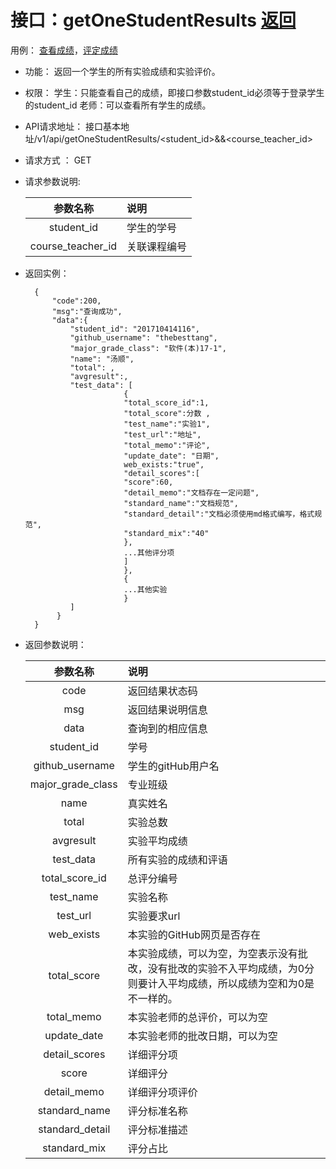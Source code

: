# 接口：getOneStudentResults  [返回](../README.md)
用例： [查看成绩](../用例/查看成绩.md)，[评定成绩](../用例/评定成绩.md)

- 功能：
    返回一个学生的所有实验成绩和实验评价。
    
- 权限：
    学生：只能查看自己的成绩，即接口参数student_id必须等于登录学生的student_id
    老师：可以查看所有学生的成绩。
    
- API请求地址： 
    接口基本地址/v1/api/getOneStudentResults/<student_id>&&<course_teacher_id>

- 请求方式 ：
    GET

- 请求参数说明:        

  |参数名称|说明|
  |:---------:|:--------------------------------------------------------|      
  |student_id|学生的学号|
  |course_teacher_id|关联课程编号|
    
- 返回实例：

        {         
            "code":200,
            "msg":"查询成功",   
            "data":{
                "student_id": "201710414116", 
                "github_username": "thebesttang", 
                "major_grade_class": "软件(本)17-1", 
                "name": "汤顺", 
                "total": ,
                "avgresult":,       
                "test_data": [
                            {
                            "total_score_id":1,
                            "total_score":分数 , 
                            "test_name":"实验1",
                            "test_url":"地址",
                            "total_memo":"评论",
                            "update_date": "日期",
                            web_exists:"true",
                            "detail_scores":[
                            "score":60,
                            "detail_memo":"文档存在一定问题",
                            "standard_name":"文档规范",
                            "standard_detail":"文档必须使用md格式编写，格式规范",
                            "standard_mix":"40"
                            },
                            ...其他评分项
                            ]
                            }, 
                            {
                            ...其他实验
                            }
                ] 
             }
        }
 
- 返回参数说明：    
 
  |参数名称|说明|
  |:---------:|:--------------------------------------------------------|      
  |code|返回结果状态码|
  |msg|返回结果说明信息|
  |data|查询到的相应信息|
  |student_id|学号|
  |github_username|学生的gitHub用户名|
  |major_grade_class|专业班级|
  |name|真实姓名|   
  |total|实验总数|
  |avgresult|实验平均成绩|   
  |test_data|所有实验的成绩和评语|
  |total_score_id|总评分编号|
  |test_name|实验名称|
  |test_url|实验要求url|
  |web_exists|本实验的GitHub网页是否存在|
  |total_score|本实验成绩，可以为空，为空表示没有批改，没有批改的实验不入平均成绩，为0分则要计入平均成绩，所以成绩为空和为0是不一样的。|
  |total_memo|本实验老师的总评价，可以为空|
  |update_date|本实验老师的批改日期，可以为空|
  |detail_scores|详细评分项|
  |score|详细评分|
  |detail_memo|详细评分项评价|
  |standard_name|评分标准名称|
  |standard_detail|评分标准描述|
  |standard_mix|评分占比|

